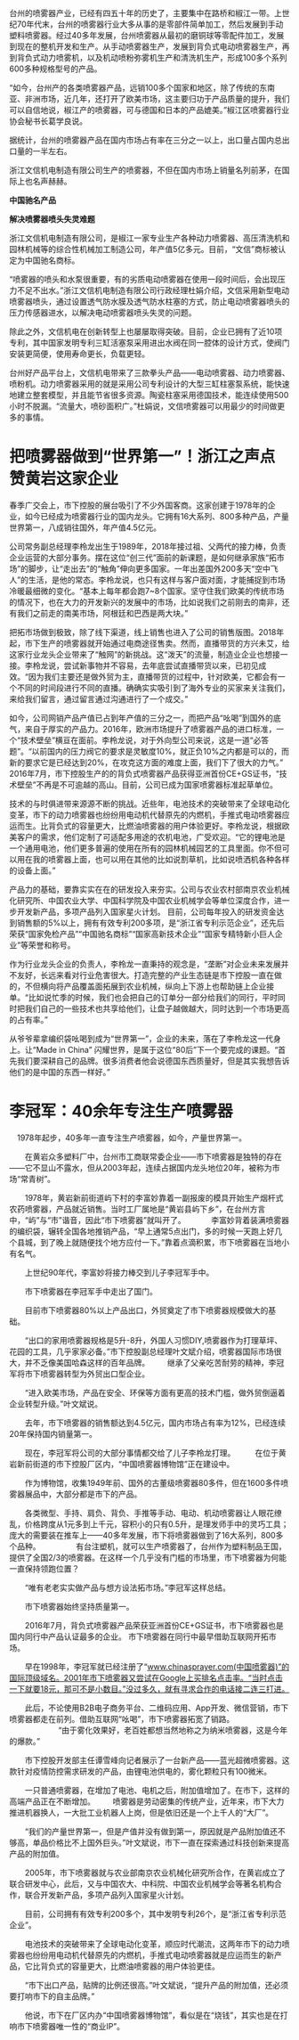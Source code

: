 台州的喷雾器产业，已经有四五十年的历史了，主要集中在路桥和椒江一带。上世纪70年代末，台州的喷雾器行业大多从事的是零部件简单加工，然后发展到手动塑料喷雾器。经过40多年发展，台州喷雾器从最初的磨铜球等零配件加工，发展到现在的整机开发和生产。从手动喷雾器生产，发展到背负式电动喷雾器生产，再到背负式动力喷雾机，以及机动喷粉弥雾机生产和清洗机生产，形成100多个系列600多种规格型号的产品。

“如今，台州产的各类喷雾器产品，远销100多个国家和地区，除了传统的东南亚、非洲市场，近几年，还打开了欧美市场，这主要归功于产品质量的提升，我们可以自信地说，椒江产的喷雾器，可与德国和日本的产品媲美。”椒江区喷雾器行业协会秘书长葛学良说。

据统计，台州的喷雾器产品在国内市场占有率在三分之一以上，出口量占国内总出口量的一半左右。

浙江文信机电制造有限公司生产的喷雾器，不但在国内市场上销量名列前茅，在国际上也名声赫赫。

**中国驰名产品**

**解决喷雾器喷头失灵难题**

浙江文信机电制造有限公司，是椒江一家专业生产各种动力喷雾器、高压清洗机和园林机械等的综合性机械加工制造公司，年产值5亿多元。目前，“文信”商标被认定为中国驰名商标。

“喷雾器的喷头和水泵很重要，有的劣质电动喷雾器在使用一段时间后，会出现压力不足不出水。”浙江文信机电制造有限公司行政经理杜娟介绍，文信采用新型电动喷雾器喷头，通过设置透气防水膜及透气防水柱塞的方式，防止电动喷雾器喷头的压力传感器进水，以解决电动喷雾器喷头失灵的问题。

除此之外，文信机电在创新转型上也屡屡取得突破。目前，企业已拥有了近10项专利，其中国家发明专利三缸活塞泵采用进出水阀在同一腔体的设计方式，使阀门安装更简便，使用寿命更长，负载更轻。

台州好产品平台上，文信机电带来了三款拳头产品——电动喷雾器、动力喷雾器、喷粉机。动力喷雾器采用的就是采用公司专利设计的大型三缸柱塞泵系统，能快速地建立整套模型，并且能节省很多资源。陶瓷柱塞采用德国技术，能连续使用500小时不脱漏。“流量大，喷砂面积广。”杜娟说，文信喷雾器可以用最少的时间做更多的事情。
# 把喷雾器做到“世界第一”！浙江之声点赞黄岩这家企业
春季广交会上，市下控股的展台吸引了不少外国客商。这家创建于1978年的企业，如今已经成为喷雾器行业的国内龙头。它拥有16大系列、800多种产品，产量世界第一，八成销往国外，年产值4.5亿元。

  

公司常务副总经理李柃龙出生于1989年，2018年接过祖、父两代的接力棒，负责企业运营的大部分事务。摆在这位“创三代”面前的新课题，是如何继承家族“拓市场”的脚步，让“走出去”的“触角”伸向更多国家。一年出差国外200多天“空中飞人”的生活，是他的常态。李柃龙说，也只有这样与客户面对面，才能捕捉到市场冷暖最细微的变化。“基本上每年都会跑7~8个国家。坚守住我们欧美的传统市场的情况下，也在大力的开发新兴的发展中的市场，比如说我们之前刚去的南非，还有我们之前走的南美市场，阿根廷和巴西是两大块。”

把拓市场做到极致，除了线下渠道，线上销售也进入了公司的销售版图。2018年起，市下生产的喷雾器就开始通过电商途径售卖。然而，直播带货的方兴未艾，给这家行业龙头企业带来了“触网”的新挑战。这“泼天”的流量，制造业企业也想接一接。李柃龙说，尝试新事物并不容易，去年底尝试直播带货以来，已初见成效。“因为我们主要还是做外贸为主，直播带货的过程中，针对欧美，它都会有一个不同的时间段进行不同的直播。确确实实吸引到了海外专业的买家来关注我们，来给我们留言，通过留言通过沟通进行了一个成交。”

  

如今，公司网销产品产值已占到年产值的三分之一，而把产品“吆喝”到国外的底气，来自于厚实的产品力。2016年，欧洲市场提升了喷雾器产品的进口标准，一个“技术壁垒”横亘在面前。李柃龙说，对于外向型公司来说，这是一道“必答题”。“以前国内的压力阀它的要求是灵敏度10%，就正负10%之内都是可以的，而新的要求它是已经达到20%，在攻克这方面的难度上面，我们下了很大的力气。”
2016年7月，市下控股生产的的背负式喷雾器产品获得亚洲首份CE+GS证书，“技术壁垒”不再是不可逾越的高山。目前，公司已成为国家喷雾器标准起草单位。

  

技术的与时俱进带来源源不断的挑战。近些年，电池技术的突破带来了全球电动化变革，市下的动力喷雾器也纷纷用电动机代替原先的内燃机，手推式电动喷雾器应运而生。比背负式的容量更大，比燃油喷雾器的用户体验更好。李柃龙说，根据欧美客户的需求，他们定制了可适配多用途的农机电池，广受欢迎。“它的锂电池是一个通用电池，他们更多普遍的使用在所有的园林机械园艺的工具里面。你不但可以用在我的喷雾器上面，也可以用在其他的比如说割草机，比如说喷洒机各种各样的设备上面。”

  

产品力的基础，要靠实实在在的研发投入来夯实。公司与农业农村部南京农业机械化研究所、中国农业大学、中国科学院及中国农业机械学会等单位深度合作，进一步开发新产品，多项产品列入国家星火计划。
目前，公司每年投入的研发资金达到销售额的5%以上，拥有有效专利200多项，是“浙江省专利示范企业”，还先后荣获“国家免检产品”“中国驰名商标”“国家高新技术企业”“国家专精特新小巨人企业”等荣誉和称号。

  

作为行业龙头企业的负责人，李柃龙一直秉持的观念是，“垄断”对企业未来发展并不友好，长远来看对行业危害很大。打造完整的产业生态链是市下控股一直在做的，不但横向将产品覆盖面拓展到农业机械，纵向上下游上也帮助链上企业接单。“比如说忙季的时候，我们也会把自己的订单分一部分给我们的同行，平时同时把我们自己的一些技术也共享给他们，让盘子越做越大，同时达到一个市场更高的占有率。”

  

从爷爷辈拿编织袋吆喝到成为“世界第一”，企业的未来，落在了李柃龙这一代身上。让“Made in China” 闪耀世界，是属于这位“80后”下一个要完成的课题。“首先我们要深耕自己的品牌。很多消费者他会说德国东西质量好，但是其实我想告诉他们的是中国的东西一样好。”

# 李冠军：40余年专注生产喷雾器
　1978年起步，40多年一直专注生产喷雾器，如今，产量世界第一。

  

　　在黄岩众多塑料厂中，台州市工商联常委企业——市下喷雾器是独特的存在——它不显山不露水，但从2003年起，连续占据国内龙头地位20年，被称为市场“常青树”。

  

　　1978年，黄岩新前街道屿下村的李富妙靠着一副报废的模具开始生产烟杆式农药喷雾器，产品就近销售。当时工厂属地是“黄岩县屿下乡”，在台州方言中，“屿”与“市”谐音，因此“市下喷雾器”就叫开了。
　　　李富妙背着装满喷雾器的编织袋，辗转全国各地推销产品，“早上通常5点出门，多的时候一天跑上好几个县城，到了晚上就随便找个地方应付一下。”靠着点滴积累，市下喷雾器在当地小有名气。

  

　　上世纪90年代，李富妙将接力棒交到儿子李冠军手中。

  

　　市下喷雾器在李冠军手中走出了国门。

  

　　目前市下喷雾器80%以上产品出口，外贸奠定了市下喷雾器规模做大的基础。

　　“出口的家用喷雾器规格是5升-8升，外国人习惯DIY,喷雾器作为打理草坪、花园的工具，几乎家家必备。”市下控股副总经理叶文斌介绍，喷雾器国际市场很大，并不乏像美国哈森这样的百年品牌。
　　继承了父亲吃苦耐劳的精神，李冠军将市下喷雾器转型为外贸出口型企业。  

  

　　“进入欧美市场，产品在安全、环保等方面有更高的技术门槛，做外贸倒逼着企业转型升级。”叶文斌说。

  

　　去年，市下喷雾器的销售额达到4.5亿元，国内市场占有率为12%，已经连续20年保持国内销量第一。

  

　　现在，李冠军将公司的大部分事情都交给了儿子李柃龙打理。
　　
在位于黄岩新前街道的市下控股厂区内，“中国喷雾器博物馆”正在建设中。  

  

　　作为博物馆，收集1949年前、国外的古董级喷雾器80多件，但在1600多件喷雾器展品中，大部分都是市下的产品。

  

　　各类微型、手持、肩负、背负、手推等手动、电动、机动喷雾器让人眼花缭乱，价格跨度从1元多到上千元，容积小的只有0.5升，是理发师手中的灵巧工具；庞大的需要装在推车上——40多年发展，市下将喷雾器做到了16大系列，800多个品种。
　　
　　有台注塑机，就可以生产喷雾器了，台州作为塑料制品王国，提供了全国2/3的喷雾器。在这样一个几乎没有门槛的市场里，市下喷雾器为何能一直保持领跑位置？  

  

　　“唯有老老实实做产品与想方设法拓市场。”李冠军这样总结。

  

　　市下喷雾器始终坚持质量第一。

  

　　2016年7月，背负式喷雾器产品荣获亚洲首份CE+GS证书，市下喷雾器也是国内同行中产品认证最多的企业。
市下喷雾器在同行中最早借助互联网开拓市场。  

  

　　早在1998年，李冠军就已经注册了“www.chinasprayer.com(中国喷雾器)”的国际顶级域名。2001年市下喷雾器又尝试在Google上买排名点击率。“当时点击一下就要18元，那可不是小数目。”没过多久，就有寻求合作的电话接二连三打进。

  

　　此后，不论使用B2B电子商务平台、二维码应用、App开发、微信营销，市下喷雾器都走在前列。借助互联网“吆喝”，市下喷雾器拓宽了销路。
　　
　　　　“由于雾化效果好，老百姓都想当然地称之为纳米喷雾器，这是今年的爆款。”

  

　　市下控股开发部主任谭雪峰向记者展示了一台新产品——蓝光超微喷雾器。这款针对疫情防控需求研发的产品，由锂电池供电的，雾化颗粒只有100微米。

  

　　一只普通喷雾器，在增加了电池、电机之后，附加值增加了。在市下，这样的高端产品正在不断增加。
　　喷雾器是劳动密集的传统产业，近年来，市下大力推进机器换人，一大批工业机器人上岗，但是依旧还是一个上千人的“大厂”。  

  

　　“我们的产量世界第一，但是产值并没有做到第一，原因就是产品附加值还不够高，单品价格比不上国外巨头。”叶文斌说，市下一直在探索通过科技创新来提高产品的附加值。

  

　　2005年，市下喷雾器就与农业部南京农业机械化研究所合作，在黄岩成立了联合研发中心，此后，又与中国农大、中科院、中国农业机械学会等著名机构合作，联合开发新产品，多项产品列入国家星火计划。

  

　　目前，公司拥有有效专利200多个，其中发明专利26个，是“浙江省专利示范企业”。

  

　　电池技术的突破带来了全球电动化变革，顺应时代潮流，这两年市下的动力喷雾器也纷纷用电动机代替原先的内燃机，手推式电动喷雾器就是应运而生的新产品，它比背负式的容量更大，比燃油喷雾器的用户体验更佳。
　　

  

　　“市下出口产品，贴牌的比例还很高。”叶文斌说，“提升产品的附加值，还必须要打响市下的自主品牌。”

  

　　他说，市下在厂区内办“中国喷雾器博物馆”，看似是在“烧钱”，其实也是在打响市下喷雾器唯一性的“商业IP”。
  

